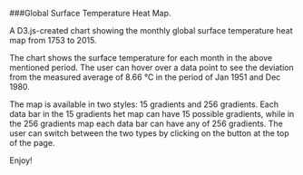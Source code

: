 ###Global Surface Temperature Heat Map.

A D3.js-created chart showing the monthly global surface temperature heat map from 1753 to 2015.

The chart shows the surface temperature for each month in the above mentioned period. The user can hover over a data point to see the deviation from the measured average of 8.66 ℃ in the period of Jan 1951 and Dec 1980.

The map is available in two styles: 15 gradients and 256 gradients. Each data bar in the 15 gradients het map can have 15 possible gradients, while in the 256 gradients map each data bar can have any of 256 gradients. The user can switch between the two types by clicking on the button at the top of the page. 

Enjoy!